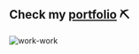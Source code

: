 ## Check my [portfolio](https://nrobledosagredo.github.io/portfolio) ⛏

![work-work](https://github.com/user-attachments/assets/cdd21954-a685-47a4-915f-7925980ce1a6)
